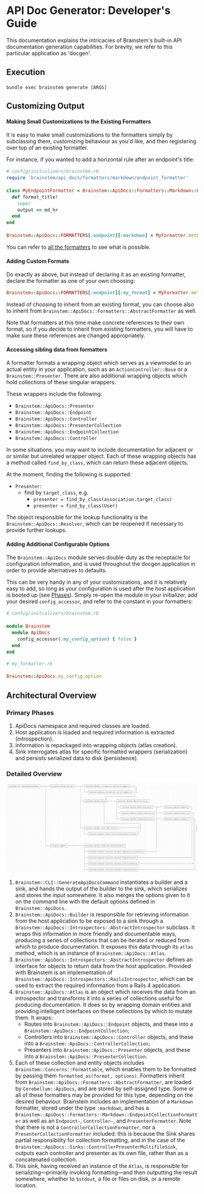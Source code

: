 # API Doc Generator: Developer's Guide

This documentation explains the intricacies of Brainstem's built-in API
documentation generation capabilities. For brevity, we refer to this
particular application as 'docgen'.

## Execution

`bundle exec brainstem generate [ARGS]`

## Customizing Output

#### Making Small Customizations to the Existing Formatters

It is easy to make small customizations to the formatters simply by subclassing
them, customizing behaviour as you'd like, and then registering over top of an
existing formatter.

For instance, if you wanted to add a horizontal rule after an endpoint's title:

```ruby
# config/initializers/brainstem.rb
require 'brainstem/api_docs/formatters/markdown/endpoint_formatter'

class MyEndpointFormatter < Brainstem::ApiDocs::Formatters::Markdown::EndpointFormatter
  def format_title!
    super
    output << md_hr
  end
end

Brainstem::ApiDocs::FORMATTERS[:endpoint][:markdown] = MyFormatter.method(:call)
```

You can refer to [all the formatters](../lib/brainstem/api_docs/formatters) to
see what is possible.

#### Adding Custom Formats

Do exactly as above, but instead of declaring it as an existing formatter,
declare the formatter as one of your own choosing:

```ruby
Brainstem::ApiDocs::FORMATTERS[:endpoint][:my_format] = MyFormatter.method(:call)
```

Instead of choosing to inherit from an existing format, you can choose also to
inherit from `Brainstem::ApiDocs::Formatters::AbstractFormatter` as well.

Note that formatters at this time make concrete references to their own format,
so if you decide to inherit from existing formatters, you will have to make
sure these references are changed appropriately.

#### Accessing sibling data from formatters

A formatter formats a wrapping object which serves as a viewmodel to an actual
entity in your application, such as an `ActionController::Base` or a
`Brainstem::Presenter`. There are also additional wrapping objects which hold
collections of these singular wrappers.

These wrappers include the following:

- `Brainstem::ApiDocs::Presenter`
- `Brainstem::ApiDocs::Endpoint`
- `Brainstem::ApiDocs::Controller`
- `Brainstem::ApiDocs::PresenterCollection`
- `Brainstem::ApiDocs::EndpointCollection`
- `Brainstem::ApiDocs::Controller`

In some situations, you may want to include documentation for adjacent or or
similar but unrelated wrapper object. Each of these wrapping objects has a
method called `find_by_class`, which can return these adjacent objects.

At the moment, finding the following is supported:

- `Presenter`:
    - find by `target_class`, e.g.
        - `presenter = find_by_class(association.target_class)`
        - `presenter = find_by_class(User)`

The object responsible for the lookup functionality is the
`Brainstem::ApiDocs::Resolver`, which can be reopened if necessary to provide
further lookups.

#### Adding Additional Configurable Options

The `Brainstem::ApiDocs` module serves double-duty as the receptacle for
configuration information, and is used throughout the docgen application in
order to provide alternatives to defaults.

This can be very handy in any of your customizations, and it is relatively easy
to add, so long as your configuration is used after the host application is
booted up (see [Phases](#phases)).  Simply re-open the module in your
initializer, add your desired `config_accessor`, and refer to the constant in
your formatters:

```ruby
# config/initializers/brainstem.rb

module Brainstem
  module ApiDocs
    config_accessor(:my_config_option) { false }
  end
end
```

```ruby
# my_formatter.rb

Brainstem::ApiDocs.my_config_option
```

## Architectural Overview

### Primary Phases

1. ApiDocs namespace and required classes are loaded.
2. Host application is loaded and required information is extracted
   (introspection).
3. Information is repackaged into wrapping objects (atlas creation).
4. Sink interrogates atlas for specific formatted wrappers (serialization) and
   persists serialized data to disk (persistence).


### Detailed Overview

![DocGen overview](./docgen.png)


1. `Brainstem::CLI::GenerateApiDocsCommand` instantiates a builder and a sink,
   and hands the output of the builder to the sink, which serializes and stores
   the input somewhere. It also merges the options given to it on the command
   line with the default options defined in `Brainstem::ApiDocs`.
2. `Brainstem::ApiDocs::Builder` is responsible for retrieving information from
   the host application to be exposed to a sink through a
   `Brainstem::ApiDocs::Introspectors::AbstractIntrospector` subclass. It wraps
   this information in more friendly and documentable ways, producing a series
   of collections that can be iterated or reduced from which to produce
   documentation. It exposes this data through its `atlas` method, which is an
   instance of `Brainstem::ApiDocs::Atlas`.
3. `Brainstem::ApiDocs::Introspectors::AbstractIntrospector` defines an
   interface for objects to return data from the host application. Provided
   with Brainstem is an implementation of
   `Brainstem::ApiDocs::Introspectors::RailsIntrospector`, which can be used to
   extract the required information from a Rails 4 application.
4. `Brainstem::ApiDocs::Atlas` is an object which receives the data from an
introspector and transforms it into a series of collections useful for
producing documentation. It does so by wrapping domain entities and providing
intelligent interfaces on these collections by which to mutate them. It wraps:
    - Routes into `Brainstem::ApiDocs::Endpoint` objects, and these into a
      `Brainstem::ApiDocs::EndpointCollection`;
    - Controllers into `Brainstem::ApiDocs::Controller` objects, and these into
      a `Brainstem::ApiDocs::ControllerCollection`;
    - Presenters into `Brainstem::ApiDocs::Presenter` objects, and these into a
      `Brainstem::ApiDocs::PresenterCollection`.
5. Each of these collection and entity objects includes
   `Brainstem::Concerns::Formattable`, which enables them to be formatted by
   passing them `formatted_as(format, options)`. Formatters inherit from
   `Brainstem::ApiDocs::Formatters::AbstractFormatter`, are loaded by
   `Cerebellum::ApiDocs`, and are stored by self-assigned type. Some or all of
   these formatters may be provided for this type, depending on the desired
   behaviour. Brainstem includes an implementation of a `Markdown` formatter,
   stored under the type `:markdown`, and has a
   `Brainstem::ApiDocs::Formatters::Markdown::EndpointCollectionFormatter` as
   well as an `Endpoint-`, `Controller-`, and `PresenterFormatter`. Note that
   there is not a `ControllerCollectionFormatter`, nor a
   `PresenterCollectionFormatter` included: this is because the Sink shares
   partial responsibility for collection formatting, and in the case of the
   `Brainstem::ApiDocs::Sinks::ControllerPresenterMultifileSink`, outputs each
   controller and presenter as its own file, rather than as a concatenated
   collection.
6. This sink, having received an instance of the `Atlas`, is responsible for
   serializing&mdash;primarily invoking formatting&mdash;and then outputting
   the result somewhere, whether to `$stdout`, a file or files on disk, or a
   remote location.
